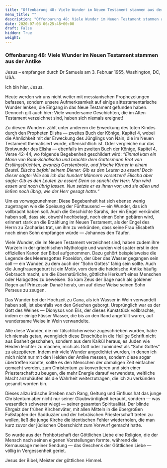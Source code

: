 ```yaml
---
title: "Offenbarung 48: Viele Wunder im Neuen Testament stammen aus der Antike"
menu_title: ""
description: "Offenbarung 48: Viele Wunder im Neuen Testament stammen aus der Antike"
date: 2020-07-03 06:25:48+00:00
draft: False
hidden: True
weight:
---
```

### Offenbarung 48: Viele Wunder im Neuen Testament stammen aus der Antike

Jesus – empfangen durch Dr Samuels am 3. Februar 1955, Washington, DC, USA.

Ich bin hier, Jesus.

Heute werden wir uns nicht weiter mit messianischen Prophezeiungen befassen, sondern unsere Aufmerksamkeit auf einige alttestamentarische Wunder lenken, die Eingang in das Neue Testament gefunden haben. Dennoch gilt auch hier: Viele wundersame Geschichten, die im Alten Testament verzeichnet sind, haben sich niemals ereignet!  

Zu diesen Wundern zählt unter anderem die Erweckung des toten Kindes durch den Propheten Elisha — zweites Buch der Könige, Kapitel 4, wobei die Ähnlichkeit mit der Erweckung des Jünglings von Nain, die im Neuen Testament thematisiert wurde, offensichtlich ist. Oder vergleiche nur das Brotwunder des Elisha — ebenfalls im zweiten Buch der Könige, Kapitel 4, Verse 42-44, wo folgende Begebenheit geschildert wird: *“Einmal kam ein Mann von Baal-Schalischa und brachte dem Gottesmann Brot von Erstlingsfrüchten, zwanzig Gerstenbrote, und frische Körner in einem Beutel. Elischa befahl seinem Diener: Gib es den Leuten zu essen! Doch dieser sagte: Wie soll ich das hundert Männern vorsetzen? Elischa aber sagte: Gib es den Leuten zu essen! Denn so spricht der Herr: Man wird essen und noch übrig lassen. Nun setzte er es ihnen vor; und sie aßen und ließen noch übrig, wie der Herr gesagt hatte.“*

Um es vorwegzunehmen: Diese Begebenheit hat sich ebenso wenig zugetragen wie die Speisung der Fünftausend — ein Wunder, das ich vollbracht haben soll. Auch die Geschichte Sarahs, der ein Engel verkündet haben soll, dass sie, obwohl hochbetagt, noch einen Sohn gebären wird, erinnert stark an die Erzählung im Neuen Testament, als der Engel des Herrn zu Zacharias trat, um ihm zu verkünden, dass seine Frau Elisabeth noch einen Sohn empfangen würde — Johannes den Täufer.

Viele Wunder, die im Neuen Testament verzeichnet sind, haben zudem ihre Wurzeln in der griechischen Mythologie und wurden viel später erst in den offiziellen Kanon der Bibel aufgenommen. Dazu gehört beispielsweise die Legende des Meeresgottes Poseidon, der über das Wasser gegangen sein soll — ein Wunder, zu dem auch der “Sohn Gottes“ fähig sein sollte. Auch die Jungfrauengeburt ist ein Motiv, vom dem die heidnische Antike häufig Gebrauch macht, um die übernatürliche, göttliche Herkunft eines Menschen oder Halbgottes zu beweisen. So kam Zeus der Sage nach als goldener Regen auf Prinzessin Danaë herab, um auf diese Weise seinen Sohn Perseus zu zeugen.

Das Wunder bei der Hochzeit zu Cana, als ich Wasser in Wein verwandelt haben soll, ist ebenfalls von den Griechen geborgt. Ursprünglich war es der Gott des Weines — Dionysos von Elis, der dieses Kunststück vollbrachte, indem er einige Fässer Wasser, die bis an den Rand angefüllt waren, auf wundersame Weise in Wein verwandelte.

Alle diese Wunder, die mir fälschlicherweise zugeschrieben wurden, habe ich niemals getan, wenngleich diese Einschübe in die Heilige Schrift nicht aus Bosheit geschahen, sondern aus dem Kalkül heraus, es Juden wie Heiden leichter zu machen, mich als Gott oder zumindest als “Sohn Gottes“ zu akzeptieren. Indem mir viele Wunder angedichtet wurden, in denen ich mich nicht nur mit den Helden der Antike messen, sondern diese sogar übertreffen konnte, sollte es den Menschen der damaligen Zeit einfacher gemacht werden, zum Christentum zu konvertieren und sich einer Priesterschaft zu beugen, die mehr Energie darauf verwendete, weltliche Macht anzuhäufen als die Wahrheit weiterzutragen, die ich zu verkünden gesandt worden bin.

Dieses allzu irdische Streben nach Rang, Geltung und Einfluss hat das junge Christentum aber nicht nur seiner Glaubwürdigkeit beraubt, sondern — was wesentlich schwerer wiegt — seiner gesamten Spiritualität. Der blinde Ehrgeiz der frühen Kirchenväter, mit allen Mitteln in die übergroßen Fußstapfen der Sadduzäer und der hebräischen Priesterschaft treten zu wollen, ließ die junge Kirche die identischen Fehler wiederholen, die man kurz zuvor der jüdischen Oberschicht zum Vorwurf gemacht hatte.

So wurde aus der Frohbotschaft der Göttlichen Liebe eine Religion, die der Mensch nach seinen eigenen Vorstellungen formte, während die Kernaussage meiner Sendung — das Geschenk der Göttlichen Liebe — völlig in Vergessenheit geriet.

Jesus der Bibel, Meister der göttlichen Himmel.

